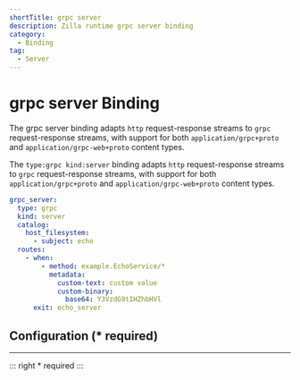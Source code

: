 ```yaml
---
shortTitle: grpc server
description: Zilla runtime grpc server binding
category:
  - Binding
tag:
  - Server
---
```


# grpc server Binding

The grpc server binding adapts `http` request-response streams to `grpc` request-response streams, with support for both `application/grpc+proto` and `application/grpc-web+proto` content types.

The `type:grpc kind:server` binding adapts `http` request-response streams to `grpc` request-response streams, with support for both `application/grpc+proto` and `application/grpc-web+proto` content types.

```yaml {4-6,9-13}
grpc_server:
  type: grpc
  kind: server
  catalog:
    host_filesystem:
      - subject: echo
  routes:
    - when:
        - method: example.EchoService/*
          metadata:
            custom-text: custom value
            custom-binary:
              base64: Y3VzdG9tIHZhbHVl
      exit: echo_server
```

## Configuration (\* required)

<!-- @include: ../.partials/cataloged.md -->
<!-- @include: .partials/options.md -->
<!-- @include: ../.partials/exit.md -->
<!-- @include: .partials/routes.md -->
<!-- @include: ../.partials/telemetry-grpc.md -->

---

::: right
\* required
:::
